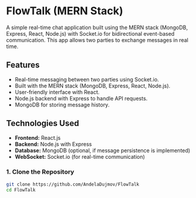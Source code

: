 # FlowTalk (MERN Stack)

A simple real-time chat application built using the MERN stack (MongoDB, Express, React, Node.js) with Socket.io for bidirectional event-based communication. This app allows two parties to exchange messages in real time.

## Features

- Real-time messaging between two parties using Socket.io.
- Built with the MERN stack (MongoDB, Express, React, Node.js).
- User-friendly interface with React.
- Node.js backend with Express to handle API requests.
- MongoDB for storing message history.

## Technologies Used

- **Frontend:** React.js
- **Backend:** Node.js with Express
- **Database:** MongoDB (optional, if message persistence is implemented)
- **WebSocket:** Socket.io (for real-time communication)


### 1. Clone the Repository

```bash
git clone https://github.com/AndelaDujmov/FlowTalk
cd FlowTalk
